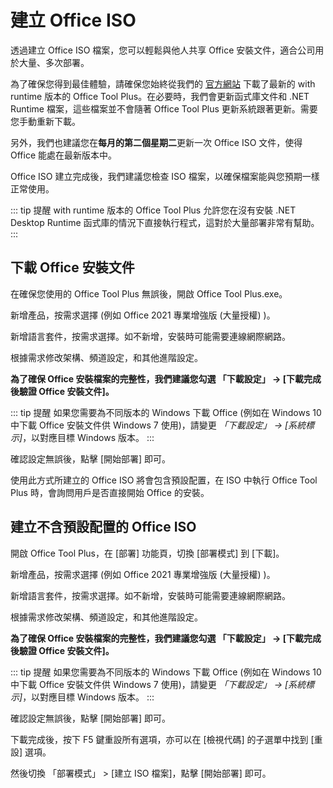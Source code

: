 # 建立 Office ISO

透過建立 Office ISO 檔案，您可以輕鬆與他人共享 Office 安裝文件，適合公司用於大量、多次部署。

為了確保您得到最佳體驗，請確保您始終從我們的 [官方網站](https://otp.landian.vip/) 下載了最新的 with runtime 版本的 Office Tool Plus。在必要時，我們會更新函式庫文件和 .NET Runtime 檔案，這些檔案並不會隨著 Office Tool Plus 更新系統跟著更新。需要您手動重新下載。

另外，我們也建議您在**每月的第二個星期二**更新一次 Office ISO 文件，使得 Office 能處在最新版本中。

Office ISO 建立完成後，我們建議您檢查 ISO 檔案，以確保檔案能與您預期一樣正常使用。

::: tip 提醒
with runtime 版本的 Office Tool Plus 允許您在沒有安裝 .NET Desktop Runtime 函式庫的情況下直接執行程式，這對於大量部署非常有幫助。
:::

## 下載 Office 安裝文件

在確保您使用的 Office Tool Plus 無誤後，開啟 Office Tool Plus.exe。

新增產品，按需求選擇 (例如 Office 2021 專業增強版 (大量授權) )。

新增語言套件，按需求選擇。如不新增，安裝時可能需要連線網際網路。

根據需求修改架構、頻道設定，和其他進階設定。

**為了確保 Office 安裝檔案的完整性，我們建議您勾選 「下載設定」 -> [下載完成後驗證 Office 安裝文件]。**

::: tip 提醒
如果您需要為不同版本的 Windows 下載 Office (例如在 Windows 10 中下載 Office 安裝文件供 Windows 7 使用)，請變更 *「下載設定」 -> [系統標示]*，以對應目標 Windows 版本。
:::

確認設定無誤後，點擊 [開始部署] 即可。

使用此方式所建立的 Office ISO 將會包含預設配置，在 ISO 中執行 Office Tool Plus 時，會詢問用戶是否直接開始 Office 的安裝。

## 建立不含預設配置的 Office ISO

開啟 Office Tool Plus，在 [部署] 功能頁，切換 [部署模式] 到  [下載]。

新增產品，按需求選擇 (例如 Office 2021 專業增強版 (大量授權) )。

新增語言套件，按需求選擇。如不新增，安裝時可能需要連線網際網路。

根據需求修改架構、頻道設定，和其他進階設定。

**為了確保 Office 安裝檔案的完整性，我們建議您勾選 「下載設定」 -> [下載完成後驗證 Office 安裝文件]。**

::: tip 提醒
如果您需要為不同版本的 Windows 下載 Office (例如在 Windows 10 中下載 Office 安裝文件供 Windows 7 使用)，請變更 *「下載設定」 -> [系統標示]*，以對應目標 Windows 版本。
:::

確認設定無誤後，點擊 [開始部署] 即可。

下載完成後，按下 F5 鍵重設所有選項，亦可以在 [檢視代碼] 的子選單中找到 [重設] 選項。

然後切換 「部署模式」 > [建立 ISO 檔案]，點擊 [開始部署] 即可。
